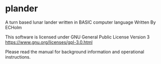 # plander
A turn based lunar lander written in BASIC computer language
Written By ECHolm

This software is licensed under GNU General Public License Version 3
https://www.gnu.org/licenses/gpl-3.0.html

Please read the manual for background information and operational instructions.
